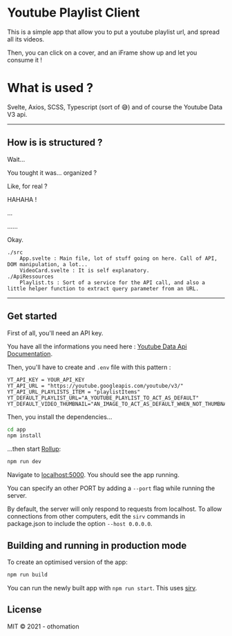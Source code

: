 # Youtube Playlist Client

This is a simple app that allow you to put a youtube playlist url, and spread all its videos.

Then, you can click on a cover, and an iFrame show up and let you consume it !

# What is used ?

Svelte, Axios, SCSS, Typescript (sort of 😅) and of course the Youtube Data V3 api.

---

## How is is structured ?

Wait...

You tought it was... organized ?

Like, for real ?

HAHAHA !

...

......

Okay.

    ./src
        App.svelte : Main file, lot of stuff going on here. Call of API, DOM manipulation, a lot...
        VideoCard.svelte : It is self explanatory.
    ./ApiRessources
        Playlist.ts : Sort of a service for the API call, and also a little helper function to extract query parameter from an URL. 

---

## Get started

First of all, you'll need an API key.

You have all the informations you need here : [Youtube Data Api Documentation](https://developers.google.com/youtube/v3/getting-started).

Then, you'll have to create and `.env` file with this pattern :
```
YT_API_KEY = YOUR_API_KEY
YT_API_URL = "https://youtube.googleapis.com/youtube/v3/"
YT_API_URL_PLAYLISTS_ITEM = "playlistItems"
YT_DEFAULT_PLAYLIST_URL="A_YOUTUBE_PLAYLIST_TO_ACT_AS_DEFAULT"
YT_DEFAULT_VIDEO_THUMBNAIL="AN_IMAGE_TO_ACT_AS_DEFAULT_WHEN_NOT_THUMBNAIL_FOUND"
```

Then, you install the dependencies...

```bash
cd app
npm install
```

...then start [Rollup](https://rollupjs.org):

```bash
npm run dev
```

Navigate to [localhost:5000](http://localhost:5000). You should see the app running.

You can specify an other PORT by adding a `--port` flag while running the server. 

By default, the server will only respond to requests from localhost. To allow connections from other computers, edit the `sirv` commands in package.json to include the option `--host 0.0.0.0`.

## Building and running in production mode

To create an optimised version of the app:

```bash
npm run build
```

You can run the newly built app with `npm run start`. This uses [sirv](https://github.com/lukeed/sirv).

## License
MIT &copy; 2021 - othomation